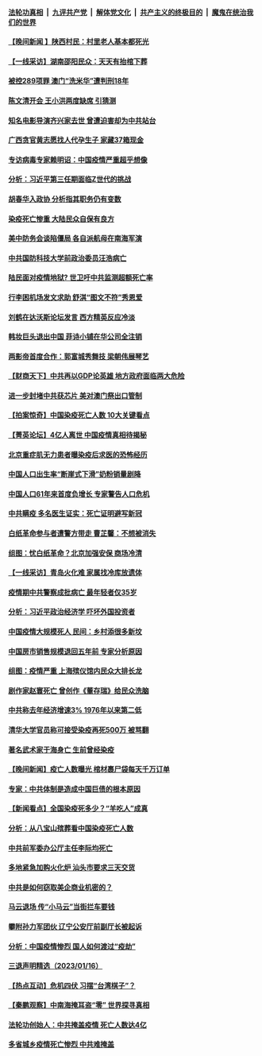 ####  [法轮功真相](../../../../basic/blob/master/README.md?t=01182012) &nbsp;|&nbsp; [九评共产党](../../../../9ping.md/blob/master/README.md?t=01182012) &nbsp;|&nbsp; [解体党文化](../../../../jtdwh.md/blob/master/README.md?t=01182012)  &nbsp;|&nbsp; [共产主义的终极目的](../../../../gczydzjmd.md/blob/master/README.md?t=01182012) &nbsp;|&nbsp; [魔鬼在统治我们的世界](../../../../mgztzwmdsj.md/blob/master/README.md?t=01182012) 

#### [【晚间新闻 】陕西村民：村里老人基本都死光](../pages/nsc413/n13909385.md?t=01182012) 




#### [【一线采访】湖南邵阳民众：天天有抬棺下葬](../pages/nsc413/n13909969.md?t=01182012) 

#### [被控289项罪 澳门“洗米华”遭判刑18年](../pages/nsc413/n13909908.md?t=01182012) 

#### [陈文清开会 王小洪两度缺席 引猜测](../pages/nsc413/n13909816.md?t=01182012) 

#### [知名电影导演齐兴家去世 曾遭迫害却为中共站台](../pages/nsc413/n13909652.md?t=01182012) 

#### [广西贪官黄志愿找人代孕生子 家藏37箱现金](../pages/nsc413/n13909804.md?t=01182012) 

#### [专访病毒专家赖明诏：中国疫情严重超乎想像](../pages/nsc413/n13909836.md?t=01182012) 

#### [分析：习近平第三任期面临Z世代的挑战](../pages/nsc413/n13909744.md?t=01182012) 


#### [胡春华入政协 分析指其职务仍有变数](../pages/nsc413/n13909666.md?t=01182012) 

#### [染疫死亡惨重 大陆民众自保有良方](../pages/nsc413/n13908481.md?t=01182012) 

#### [美中防务会谈陷僵局 各自派航母在南海军演](../pages/nsc413/n13909604.md?t=01182012) 

#### [中共国防科技大学前政治委员汪浩病亡](../pages/nsc413/n13909615.md?t=01182012) 

#### [陆民面对疫情地狱? 世卫吁中共监测超额死亡率](../pages/nsc413/n13909387.md?t=01182012) 

#### [行李困机场发文求助 舒淇“图文不符”秀恩爱](../pages/nsc413/n13909526.md?t=01182012) 

#### [刘鹤在达沃斯论坛发言 西方精英反应冷淡](../pages/nsc413/n13909504.md?t=01182012) 

#### [韩妆巨头退出中国 菲诗小铺在华公司全注销](../pages/nsc413/n13909531.md?t=01182012) 

#### [两影帝首度合作：郭富城秀舞技 梁朝伟展琴艺](../pages/nsc413/n13909486.md?t=01182012) 

#### [【财商天下】中共再以GDP论英雄 地方政府面临两大危险](../pages/nsc413/n13909555.md?t=01182012) 

#### [进一步封堵中共获芯片 美对澳门祭出口管制](../pages/nsc413/n13909529.md?t=01182012) 

#### [【拍案惊奇】中国染疫死亡人数 10大关键看点](../pages/nsc413/n13909292.md?t=01182012) 

#### [【菁英论坛】4亿人离世 中国疫情真相待揭秘](../pages/nsc413/n13909502.md?t=01182012) 

#### [北京重症肌无力患者曝染疫后求医的恐怖经历](../pages/nsc413/n13909480.md?t=01182012) 

#### [中国人口出生率“断崖式下滑”奶粉销量剧降](../pages/nsc413/n13909477.md?t=01182012) 

#### [中国人口61年来首度负增长 专家警告人口危机](../pages/nsc413/n13909055.md?t=01182012) 

#### [中共瞒疫 多名医生证实：死亡证明避写新冠](../pages/nsc413/n13909473.md?t=01182012) 

#### [白纸革命参与者遭警方带走 曹芷馨：不想被消失](../pages/nsc413/n13909200.md?t=01182012) 

#### [组图：忧白纸革命？北京加强安保 商场冷清](../pages/nsc413/n13908587.md?t=01182012) 

#### [【一线采访】青岛火化难 家属找冷库放遗体](../pages/nsc413/n13908485.md?t=01182012) 

#### [疫情期中共警察成批病亡 最年轻者仅35岁](../pages/nsc413/n13909245.md?t=01182012) 

#### [分析：习近平政治经济学 吓坏外国投资者](../pages/nsc413/n13907772.md?t=01182012) 

#### [中国疫情大规模死人 民间：乡村添很多新坟](../pages/nsc413/n13908821.md?t=01182012) 

#### [中国房市销售规模退回五年前 专家分析原因](../pages/nsc413/n13909149.md?t=01182012) 

#### [组图：疫情严重 上海殡仪馆内民众大排长龙](../pages/nsc413/n13909155.md?t=01182012) 

#### [剧作家赵寰死亡 曾创作《董存瑞》给民众洗脑](../pages/nsc413/n13909041.md?t=01182012) 

#### [中共称去年经济增速3% 1976年以来第二低](../pages/nsc413/n13909053.md?t=01182012) 

#### [清华大学官员称可接受染疫再死500万 被骂翻](../pages/nsc413/n13909079.md?t=01182012) 

#### [著名武术家于海身亡 生前曾经染疫](../pages/nsc413/n13908853.md?t=01182012) 





#### [【晚间新闻】疫亡人数曝光 棺材裹尸袋每天千万订单](../pages/nsc413/n13908645.md?t=01182012) 

#### [专家：中共体制是造成中国巨债的根本原因](../pages/nsc413/n13908994.md?t=01182012) 

#### [【新闻看点】全国染疫死多少？“羊吃人”成真](../pages/nsc413/n13908769.md?t=01182012) 

#### [分析：从八宝山殡葬看中国染疫死亡人数](../pages/nsc413/n13908998.md?t=01182012) 

#### [中共前军委办公厅主任李际均死亡](../pages/nsc413/n13908840.md?t=01182012) 

#### [多地紧急加购火化炉 汕头市要求三天交货](../pages/nsc413/n13908850.md?t=01182012) 

#### [中共是如何窃取美企商业机密的？](../pages/nsc413/n13908903.md?t=01182012) 

#### [马云退场 传“小马云”当街拦车要钱](../pages/nsc413/n13908826.md?t=01182012) 

#### [攀附孙力军团伙 辽宁公安厅前副厅长被起诉](../pages/nsc413/n13908829.md?t=01182012) 

#### [分析：中国疫情惨烈 国人如何渡过“疫劫”](../pages/nsc413/n13904763.md?t=01182012) 

#### [三退声明精选（2023/01/16）](../pages/nsc413/n13908872.md?t=01182012) 

#### [【热点互动】危机四伏 习摆“台湾棋子”？](../pages/nsc413/n13908779.md?t=01182012) 

#### [【秦鹏观察】中南海掩耳盗“零” 世界探寻真相](../pages/nsc413/n13908711.md?t=01182012) 

#### [法轮功创始人：中共掩盖疫情 死亡人数达4亿](../pages/nsc413/n13907901.md?t=01182012) 

#### [多省城乡疫情死亡惨烈 中共难掩盖](../pages/nsc413/n13908652.md?t=01182012) 

